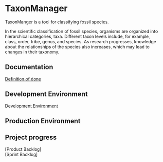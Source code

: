 # TaxonManager

TaxonManger is a tool for classifying fossil species.

In the scientific classification of fossil species, organisms are organized into hierarchical categories, taxa. Different taxon levels include, for example, class, order, tribe, genus, and species. As research progresses, knowledge about the relationships of the species also increases, which may lead to changes in their taxonomy.

## Documentation

[Definition of done](./docs/definition_of_done.md)

## Development Environment

[Development Environment](./docs/dev_environment.md)

## Production Environment

## Project progress

[Product Backlog]  
[Sprint Backlog]

